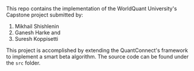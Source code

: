 This repo contains the implementation of the WorldQuant University's Capstone project submitted by:
1. Mikhail Shishlenin
2. Ganesh Harke and
3. Suresh Koppisetti

This project is accomplished by extending the QuantConnect's framework to implement a smart beta algorithm. The source code can be found under the <code>src</code> folder.
